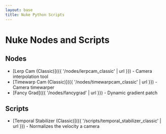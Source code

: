 ```yaml
---
layout: base
title: Nuke Python Scripts
---
```


# Nuke Nodes and Scripts

## Nodes

- [Lerp Cam (Classic)]({{ '/nodes/lerpcam_classic' | url }}) - Camera interpolation tool
- [Timewarp Cam (Classic)]({{ '/nodes/timewarpcam_classic' | url }}) - Camera timewarper
- [Fancy Grad]({{ '/nodes/fancygrad' | url }}) - Dynamic gradient patch

## Scripts

- [Temporal Stabilizer (Classic)]({{ '/scripts/temporal_stabilizer_classic' | url }}) - Normalizes the velocity a camera
